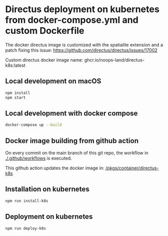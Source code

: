 
# Directus deployment on kubernetes from docker-compose.yml and custom Dockerfile

The docker directus image is customized with the spatialite extension and a patch fixing this issue:
https://github.com/directus/directus/issues/17002

Custom directus docker image name:
ghcr.io/noops-land/directus-k8s:latest

## Local development on macOS

```sh
npm install
npm start
```

## Local development with docker compose

```sh
docker-compose up --build
```

## Docker image building from github action

On every commit on the main branch of this git repo, the workflow in [./.github/workflows](./.github/workflows) is executed.

This github action updates the docker image in:
[/pkgs/container/directus-k8s](https://github.com/noops-land/directus-k8s/pkgs/container/directus-k8s)

## Installation on kubernetes

```sh
npm run install-k8s
```

## Deployment on kubernetes

```sh
npm run deploy-k8s
```
